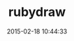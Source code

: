 ---
layout: post
title:  "rubydraw"
repo:   "awostenberg/rubydraw"
date:   2015-02-18 10:44:33
gemurl: https://github.com/awostenberg/rubydraw
---